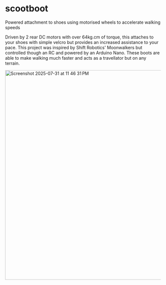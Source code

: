# scootboot
Powered attachment to shoes using motorised wheels to accelerate walking speeds

Driven by 2 rear DC motors with over 64kg.cm of torque, this attaches to your shoes with simple velcro but provides an increased assistance to your pace. This project was inspired by Shift Robotics' Moonwalkers but controlled though an RC and powered by an Arduino Nano. These boots are able to make walking much faster and acts as a travellator but on any terrain.

<img width="1000" height="680" alt="Screenshot 2025-07-31 at 11 46 31 PM" src="https://github.com/user-attachments/assets/c38f76b9-dbdd-46b3-87a9-a18461eb9d8c" />
